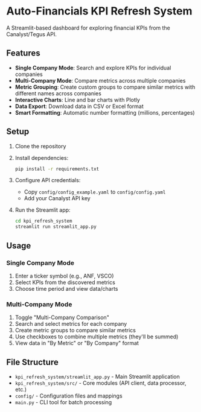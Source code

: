 # Auto-Financials KPI Refresh System

A Streamlit-based dashboard for exploring financial KPIs from the Canalyst/Tegus API.

## Features

- **Single Company Mode**: Search and explore KPIs for individual companies
- **Multi-Company Mode**: Compare metrics across multiple companies
- **Metric Grouping**: Create custom groups to compare similar metrics with different names across companies
- **Interactive Charts**: Line and bar charts with Plotly
- **Data Export**: Download data in CSV or Excel format
- **Smart Formatting**: Automatic number formatting (millions, percentages)

## Setup

1. Clone the repository
2. Install dependencies:
   ```bash
   pip install -r requirements.txt
   ```

3. Configure API credentials:
   - Copy `config/config_example.yaml` to `config/config.yaml`
   - Add your Canalyst API key

4. Run the Streamlit app:
   ```bash
   cd kpi_refresh_system
   streamlit run streamlit_app.py
   ```

## Usage

### Single Company Mode
1. Enter a ticker symbol (e.g., ANF, VSCO)
2. Select KPIs from the discovered metrics
3. Choose time period and view data/charts

### Multi-Company Mode
1. Toggle "Multi-Company Comparison"
2. Search and select metrics for each company
3. Create metric groups to compare similar metrics
4. Use checkboxes to combine multiple metrics (they'll be summed)
5. View data in "By Metric" or "By Company" format

## File Structure

- `kpi_refresh_system/streamlit_app.py` - Main Streamlit application
- `kpi_refresh_system/src/` - Core modules (API client, data processor, etc.)
- `config/` - Configuration files and mappings
- `main.py` - CLI tool for batch processing